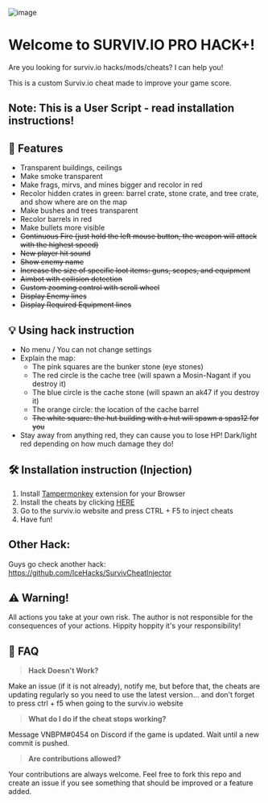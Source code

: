 ![image](https://raw.githubusercontent.com/iBLiSSIN/SURVIV.IO-PRO-HACK-PLUS/main/IMAGES/Screenshot%20(22).png)
# Welcome to SURVIV.IO PRO HACK+!
Are you looking for surviv.io hacks/mods/cheats? I can help you!

This is a custom Surviv.io cheat made to improve your game score.


## Note: This is a User Script - read installation instructions!

## 🎁 Features

-  Transparent buildings, ceilings
-  Make smoke transparent
-  Make frags, mirvs, and mines bigger and recolor in red
-  Recolor hidden crates in green: barrel crate, stone crate, and tree crate, and show where are on the map
-  Make bushes and trees transparent
-  Recolor barrels in red
-  Make bullets more visible
-  ~~Continuous Fire (just hold the left mouse button, the weapon will attack with the highest speed)~~
-  ~~New player hit sound~~
-  ~~Show enemy name~~
-  ~~Increase the size of specific loot items: guns, scopes, and equipment~~
-  ~~Aimbot with collision detection~~
-  ~~Custom zooming control with scroll wheel~~
-  ~~Display Enemy lines~~
-  ~~Display Required Equipment lines~~

## 💡 Using hack instruction

- No menu / You can not change settings
- Explain the map: 
   - The pink squares are the bunker stone (eye stones)
   - The red circle is the cache tree (will spawn a Mosin-Nagant if you destroy it)
   - The blue circle is the cache stone (will spawn an ak47 if you destroy it)
   - The orange circle: the location of the cache barrel
   - ~~The white square: the hut building with a hut will spawn a spas12 for you~~
- Stay away from anything red, they can cause you to lose HP! Dark/light red depending on how much damage they do!

##  🛠  Installation instruction (Injection)

1. Install [Tampermonkey](https://www.tampermonkey.net/) extension for your Browser
2. Install the cheats by clicking [HERE](https://greasyfork.org/scripts/437344-surviv-io-pro-hack/code/SURVIVIO%20PRO%20HACK+.user.js)
3. Go to the surviv.io website and press CTRL + F5 to inject cheats
5. Have fun!


## Other Hack: 
Guys go check another hack: https://github.com/IceHacks/SurvivCheatInjector

## ⚠️ Warning!
All actions you take at your own risk. The author is not responsible for the consequences of your actions.
Hippity hoppity it's your responsibility!

## 🤔 FAQ

> **Hack Doesn't Work?**

Make an issue (if it is not already), notify me, but before that, the cheats are updating regularly so you need to use the latest version... and don't forget to press ctrl + f5 when going to the surviv.io website

> **What do I do if the cheat stops working?**

Message VNBPM#0454 on Discord if the game is updated. Wait until a new commit is pushed.

> **Are contributions allowed?**

Your contributions are always welcome. Feel free to fork this repo and create an issue if you see something that should be improved or a feature added.
